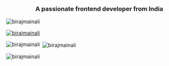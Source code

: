 <h3 align="center">A passionate frontend developer from India</h3>

<p align="left"> <img src="https://komarev.com/ghpvc/?username=birajmainali&label=Profile%20views&color=0e75b6&style=flat" alt="birajmainali" /> </p>

<p align="left"> <a href="https://github.com/ryo-ma/github-profile-trophy"><img src="https://github-profile-trophy.vercel.app/?username=birajmainali" alt="birajmainali" /></a> </p>


<p><img align="left" src="https://github-readme-stats.vercel.app/api/top-langs?username=birajmainali&show_icons=true&locale=en&layout=compact" alt="birajmainali" /></p>

<p>&nbsp;<img align="center" src="https://github-readme-stats.vercel.app/api?username=birajmainali&show_icons=true&locale=en" alt="birajmainali" /></p>

<p><img align="center" src="https://github-readme-streak-stats.herokuapp.com/?user=birajmainali&" alt="birajmainali" /></p>

